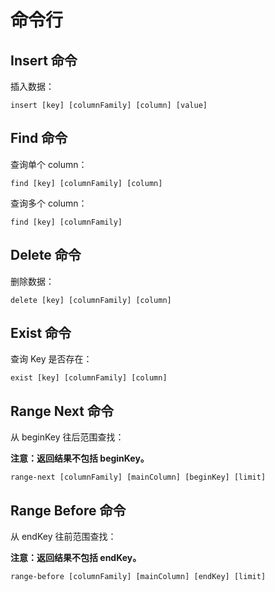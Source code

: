 # 命令行

## Insert 命令

插入数据：

```shell
insert [key] [columnFamily] [column] [value]
```

## Find 命令

查询单个 column：

```shell
find [key] [columnFamily] [column]
```

查询多个 column：

```shell
find [key] [columnFamily]
```

## Delete 命令

删除数据：

```shell
delete [key] [columnFamily] [column]
```

## Exist 命令

查询 Key 是否存在：

```shell
exist [key] [columnFamily] [column]
```

## Range Next 命令

从 beginKey 往后范围查找：

**注意：返回结果不包括 beginKey。**

```shell
range-next [columnFamily] [mainColumn] [beginKey] [limit]
```

## Range Before 命令

从 endKey 往前范围查找：

**注意：返回结果不包括 endKey。**

```shell
range-before [columnFamily] [mainColumn] [endKey] [limit]
```
